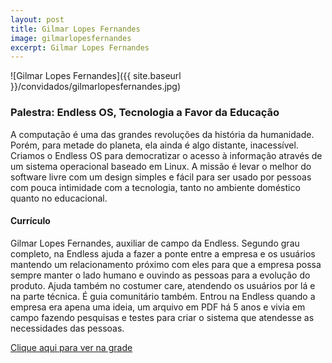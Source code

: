 ```yaml
---
layout: post
title: Gilmar Lopes Fernandes
image: gilmarlopesfernandes
excerpt: Gilmar Lopes Fernandes
---
```

![Gilmar Lopes Fernandes]({{ site.baseurl }}/convidados/gilmarlopesfernandes.jpg)


### Palestra: Endless OS, Tecnologia a Favor da Educação

A computação é uma das grandes revoluções da história da humanidade. Porém, para metade do planeta, ela ainda é algo distante, inacessível. 
Criamos o Endless OS para democratizar o acesso à informação através de um sistema operacional baseado em Linux. A missão é levar o melhor do software livre com um design simples e fácil para ser usado por pessoas com pouca intimidade com a tecnologia, tanto no ambiente doméstico quanto no educacional.

#### Currículo
Gilmar Lopes Fernandes, auxiliar de campo da Endless. Segundo grau completo, na Endless ajuda a fazer a ponte entre a empresa e os usuários mantendo um relacionamento próximo com eles para que a empresa possa sempre manter o lado humano e ouvindo as pessoas para a evolução do produto. Ajuda também no costumer care, atendendo os usuários por lá e na parte técnica. É guia comunitário também. Entrou na Endless quando a empresa era apena uma ideia, um arquivo em PDF há 5 anos e vivia em campo fazendo pesquisas e testes para criar o sistema que atendesse as necessidades das pessoas.

[Clique aqui para ver na grade](http://sistema.ftsl.org.br/ftsl9/grade/detail.html?pid=302)


